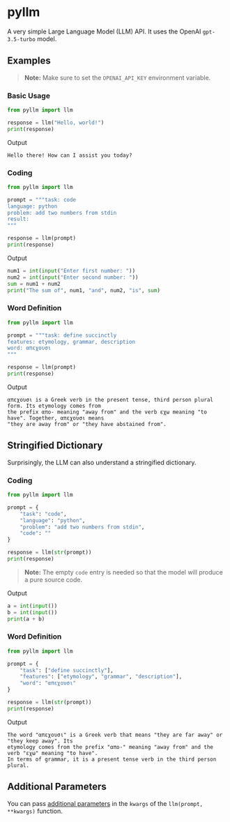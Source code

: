 # pyllm

A very simple Large Language Model (LLM) API. It uses the OpenAI `gpt-3.5-turbo` model.

## Examples

> **Note:** Make sure to set the `OPENAI_API_KEY` environment variable.

### Basic Usage

```python
from pyllm import llm

response = llm("Hello, world!")
print(response)
```

Output

```
Hello there! How can I assist you today?
```

### Coding

```python
from pyllm import llm

prompt = """task: code
language: python
problem: add two numbers from stdin
result:
"""

response = llm(prompt)
print(response)
```

Output

```python
num1 = int(input("Enter first number: "))
num2 = int(input("Enter second number: "))
sum = num1 + num2
print("The sum of", num1, "and", num2, "is", sum)
```

### Word Definition

```python
from pyllm import llm

prompt = """task: define succinctly
features: etymology, grammar, description
word: απεχουσι
"""

response = llm(prompt)
print(response)
```

Output

```
απεχουσι is a Greek verb in the present tense, third person plural form. Its etymology comes from 
the prefix απο- meaning "away from" and the verb εχω meaning "to have". Together, απεχουσι means 
"they are away from" or "they have abstained from".
```

## Stringified Dictionary

Surprisingly, the LLM can also understand a stringified dictionary.

### Coding

```python
from pyllm import llm

prompt = {
    "task": "code",
    "language": "python",
    "problem": "add two numbers from stdin",
    "code": ""
}

response = llm(str(prompt))
print(response)
```

> **Note:** The empty `code` entry is needed so that the model will produce a pure source code.

Output

```python
a = int(input())
b = int(input())
print(a + b)
```

### Word Definition

```python
from pyllm import llm

prompt = {
    "task": ["define succinctly"],
    "features": ["etymology", "grammar", "description"],
    "word": "απεχουσι"
}

response = llm(str(prompt))
print(response)
```

Output

```
The word "απεχουσι" is a Greek verb that means "they are far away" or "they keep away". Its 
etymology comes from the prefix "απο-" meaning "away from" and the verb "εχω" meaning "to have". 
In terms of grammar, it is a present tense verb in the third person plural.
```

## Additional Parameters

You can pass [additional parameters](https://platform.openai.com/docs/api-reference/chat) in the `kwargs` of the `llm(prompt, **kwargs)` function.
